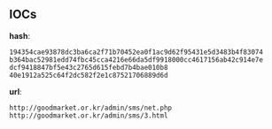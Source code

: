 
## IOCs

__hash__:

```text
194354cae93878dc3ba6ca2f71b70452ea0f1ac9d62f95431e5d3483b4f83074
b364bac52981edd74fbc45cca4216e66da5df9918000cc4617156ab42c914e7e
dcf9418847bf5e43c2765d615febd7b4bae010b8
40e1912a525c64f2dc582f2e1c87521706889d6d
```
__url__:

```text
http://goodmarket.or.kr/admin/sms/net.php
http://goodmarket.or.kr/admin/sms/3.html
```
